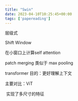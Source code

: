 ```yaml
---
title: "Swin"
date: 2023-04-10T10:25:45+00:00
tags: ['papereading']
---
```

层级式 

Shift Window

在小窗口上计算self attention

patch merging 类似于 max pooling

transformer 目的：更好理解上下文

主要对比：ViT

​	实现了多尺寸的特征

